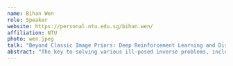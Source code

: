 ```yaml
---
name: Bihan Wen
role: Speaker
website: https://personal.ntu.edu.sg/bihan.wen/
affiliation: NTU
photo: wen.jpeg
talk: "Beyond Classic Image Priors: Deep Reinforcement Learning and Disentangling for Image Restoration"
abstract: "The key to solving various ill-posed inverse problems, including many computational imaging and image restoration tasks, is to exploit effective image priors. The classic signal processing theory laid the foundation on constructing analytical image models such as sparse coding and low-rank approximation. Recent advances in machine learning, especially deep learning technologies have made incredible progress in the past few years, which enables people to rethink how the image prior can be formulated more effective. Despite those many deep learning methods achieved the state-of-the-art results in image restoration tasks, there are still limitations in practice, such as adversarial robustness, customization, generalization, and data-efficiency. In this talk, I will share some of our recent works on deep disentangling and deep reinforcement learning in image restoration tasks. We argue that learning more than just the classic image priors are needed for solving inverse problems to alleviate some of the limitations. We show promising results in several image restoration tasks, including denoising, adversarial purification, low-light image enhancement and computational imaging."
---
```

